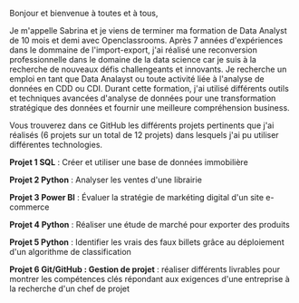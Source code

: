 Bonjour et bienvenue à toutes et à tous,

Je m'appelle Sabrina et je viens de terminer ma formation de Data Analyst de 10 mois et demi avec Openclassrooms.
Après 7 années d'expériences dans le dommaine de l'import-export, j'ai réalisé une reconversion professionnelle dans le domaine de la data science car je suis à la recherche de nouveaux défis challengeants et innovants.
Je recherche un emploi en tant que Data Analayst ou toute activité liée à l'analyse de données en CDD ou CDI.
Durant cette formation, j'ai utilisé différents outils et techniques avancées d'analyse de données pour une transformation stratégique des données et fournir une meilleure compréhension business.


Vous trouverez dans ce GitHub les différents projets pertinents que j'ai réalisés (6 projets sur un total de 12 projets) dans lesquels j'ai pu utiliser différentes technologies.

**Projet 1 SQL** : Créer et utiliser une base de données immobilière

**Projet 2 Python** : Analyser les ventes d'une librairie

**Projet 3 Power BI** : Évaluer la stratégie de markéting digital d'un site e-commerce

**Projet 4 Python** :  Réaliser une étude de marché pour exporter des produits

**Projet 5 Python** : Identifier les vrais des faux billets grâce au déploiement d'un algorithme de classification

**Projet 6 Git/GitHub : Gestion de projet** : réaliser différents livrables pour montrer les compétences clés répondant aux exigences d'une entreprise à la recherche d'un chef de projet
